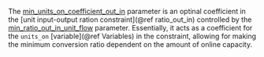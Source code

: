 The [min\_units\_on\_coefficient\_out\_in](@ref) parameter is an optinal coefficient in the
[unit input-output ration constraint](@ref ratio_out_in) controlled by the [min\_ratio\_out\_in\_unit\_flow](@ref) parameter.
Essentially, it acts as a coefficient for the `units_on` [variable](@ref Variables) in the constraint,
allowing for making the minimum conversion ratio dependent on the amount of online capacity.
